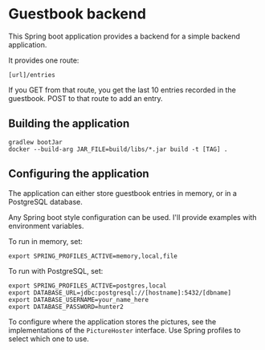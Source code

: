 Guestbook backend
=================

This Spring boot application provides a backend for a 
simple backend application.

It provides one route:

    [url]/entries
    
If you GET from that route, you get the last 10 entries
recorded in the guestbook. POST to that route to add an
entry.


Building the application
------------------------

    gradlew bootJar
    docker --build-arg JAR_FILE=build/libs/*.jar build -t [TAG] .

Configuring the application
---------------------------

The application can either store guestbook entries in memory,
or in a PostgreSQL database.

Any Spring boot style configuration can be used. I'll provide
examples with environment variables.

To run in memory, set:

    export SPRING_PROFILES_ACTIVE=memory,local,file
    
To run with PostgreSQL, set:

    export SPRING_PROFILES_ACTIVE=postgres,local
    export DATABASE_URL=jdbc:postgresql://[hostname]:5432/[dbname]
    export DATABASE_USERNAME=your_name_here
    export DATABASE_PASSWORD=hunter2

To configure where the application stores the pictures, see 
the implementations of the `PictureHoster` interface. Use Spring
profiles to select which one to use.
